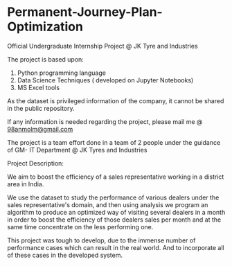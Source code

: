 # Permanent-Journey-Plan-Optimization
Official Undergraduate Internship Project @ JK Tyre and Industries

The project is based upon:
1. Python programming language
2. Data Science Techniques ( developed on Jupyter Notebooks)
3. MS Excel tools 

As the dataset is privileged information of the company, it cannot be shared in the public repository. 

If any information is needed regarding the project, please mail me @ 98anmolm@gmail.com

The project is a team effort done in a team of 2 people under the guidance of GM- IT Department @ JK Tyres and Industries 

Project Description: 

We aim to boost the efficiency of a sales representative working in a district area in India. 

We use the dataset to study the performance of various dealers under the sales representative's domain, and then using analysis we program an algorithm to produce an optimized way of visiting several dealers in a month in order to boost the efficiency of those dealers sales per month and at the same time concentrate on the less performing one. 

This project was tough to develop, due to the immense number of performance cases which can result in the real world. And to incorporate all of these cases in the developed system. 
